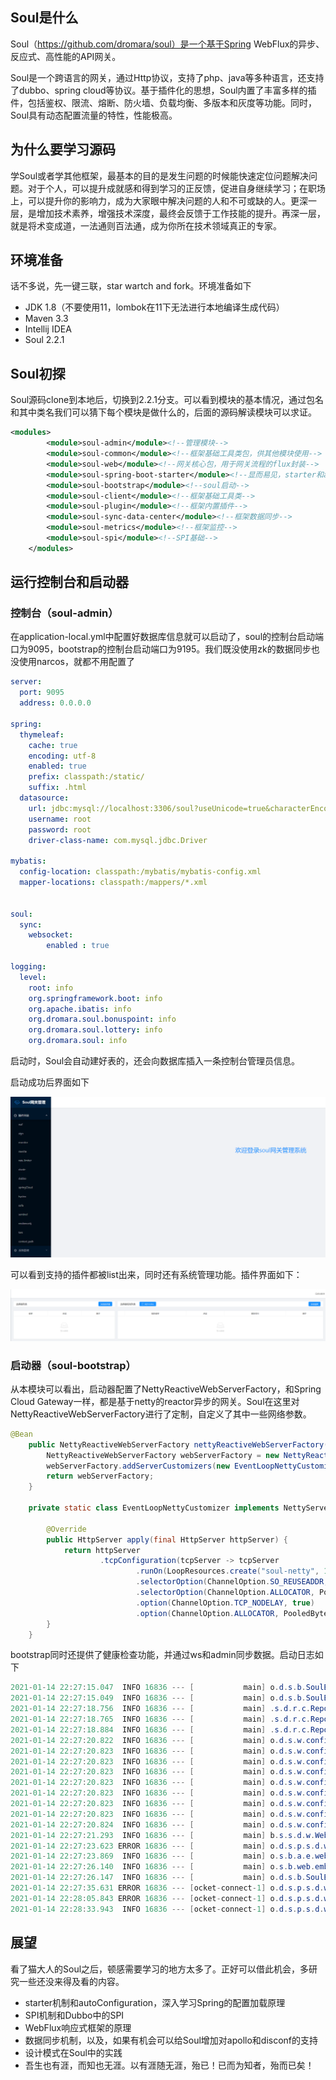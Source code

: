 ## Soul是什么

Soul（https://github.com/dromara/soul）是一个基于Spring WebFlux的异步、反应式、高性能的API网关。

Soul是一个跨语言的网关，通过Http协议，支持了php、java等多种语言，还支持了dubbo、spring cloud等协议。基于插件化的思想，Soul内置了丰富多样的插件，包括鉴权、限流、熔断、防火墙、负载均衡、多版本和灰度等功能。同时，Soul具有动态配置流量的特性，性能极高。

## 为什么要学习源码

学Soul或者学其他框架，最基本的目的是发生问题的时候能快速定位问题解决问题。对于个人，可以提升成就感和得到学习的正反馈，促进自身继续学习；在职场上，可以提升你的影响力，成为大家眼中解决问题的人和不可或缺的人。更深一层，是增加技术素养，增强技术深度，最终会反馈于工作技能的提升。再深一层，就是将术变成道，一法通则百法通，成为你所在技术领域真正的专家。

## 环境准备

话不多说，先一键三联，star wartch and fork。环境准备如下

- JDK 1.8（不要使用11，lombok在11下无法进行本地编译生成代码）
- Maven 3.3
- Intellij IDEA
- Soul 2.2.1

## Soul初探

Soul源码clone到本地后，切换到2.2.1分支。可以看到模块的基本情况，通过包名和其中类名我们可以猜下每个模块是做什么的，后面的源码解读模块可以求证。

```xml
<modules>
        <module>soul-admin</module><!--管理模块-->
        <module>soul-common</module><!--框架基础工具类包，供其他模块使用-->
        <module>soul-web</module><!--网关核心包，用于网关流程的flux封装-->
        <module>soul-spring-boot-starter</module><!--显而易见，starter和auto configuration-->
        <module>soul-bootstrap</module><!--soul启动-->
        <module>soul-client</module><!--框架基础工具类-->
        <module>soul-plugin</module><!--框架内置插件-->
        <module>soul-sync-data-center</module><!--框架数据同步-->
        <module>soul-metrics</module><!--框架监控-->
        <module>soul-spi</module><!--SPI基础-->
    </modules>
```

## 运行控制台和启动器

### 控制台（soul-admin）

在application-local.yml中配置好数据库信息就可以启动了，soul的控制台启动端口为9095，bootstrap的控制台启动端口为9195。我们既没使用zk的数据同步也没使用narcos，就都不用配置了

```yml
server:
  port: 9095
  address: 0.0.0.0

spring:
  thymeleaf:
    cache: true
    encoding: utf-8
    enabled: true
    prefix: classpath:/static/
    suffix: .html
  datasource:
    url: jdbc:mysql://localhost:3306/soul?useUnicode=true&characterEncoding=utf-8
    username: root
    password: root
    driver-class-name: com.mysql.jdbc.Driver

mybatis:
  config-location: classpath:/mybatis/mybatis-config.xml
  mapper-locations: classpath:/mappers/*.xml


soul:
  sync:
    websocket:
        enabled : true

logging:
  level:
    root: info
    org.springframework.boot: info
    org.apache.ibatis: info
    org.dromara.soul.bonuspoint: info
    org.dromara.soul.lottery: info
    org.dromara.soul: info
```

启动时，Soul会自动建好表的，还会向数据库插入一条控制台管理员信息。

启动成功后界面如下

![1-1](images\soul-1\1-1.png)


可以看到支持的插件都被list出来，同时还有系统管理功能。插件界面如下：

![1-2](images\soul-1\1-2.png)

### 启动器（soul-bootstrap）

从本模块可以看出，启动器配置了NettyReactiveWebServerFactory，和Spring Cloud Gateway一样，都是基于netty的reactor异步的网关。Soul在这里对NettyReactiveWebServerFactory进行了定制，自定义了其中一些网络参数。

```java
@Bean
    public NettyReactiveWebServerFactory nettyReactiveWebServerFactory() {
        NettyReactiveWebServerFactory webServerFactory = new NettyReactiveWebServerFactory();
        webServerFactory.addServerCustomizers(new EventLoopNettyCustomizer());
        return webServerFactory;
    }

    private static class EventLoopNettyCustomizer implements NettyServerCustomizer {

        @Override
        public HttpServer apply(final HttpServer httpServer) {
            return httpServer
                    .tcpConfiguration(tcpServer -> tcpServer
                            .runOn(LoopResources.create("soul-netty", 1, DEFAULT_IO_WORKER_COUNT, true), false)
                            .selectorOption(ChannelOption.SO_REUSEADDR, true)
                            .selectorOption(ChannelOption.ALLOCATOR, PooledByteBufAllocator.DEFAULT)
                            .option(ChannelOption.TCP_NODELAY, true)
                            .option(ChannelOption.ALLOCATOR, PooledByteBufAllocator.DEFAULT));
        }
    }
```

bootstrap同时还提供了健康检查功能，并通过ws和admin同步数据。启动日志如下

```java
2021-01-14 22:27:15.047  INFO 16836 --- [           main] o.d.s.b.SoulBootstrapApplication         : Starting SoulBootstrapApplication on DESKTOP-HERB92P with PID 16836 (D:\code\soul\soul-bootstrap\target\classes started by haoyc in D:\code\soul)
2021-01-14 22:27:15.049  INFO 16836 --- [           main] o.d.s.b.SoulBootstrapApplication         : The following profiles are active: local
2021-01-14 22:27:18.756  INFO 16836 --- [           main] .s.d.r.c.RepositoryConfigurationDelegate : Multiple Spring Data modules found, entering strict repository configuration mode!
2021-01-14 22:27:18.765  INFO 16836 --- [           main] .s.d.r.c.RepositoryConfigurationDelegate : Bootstrapping Spring Data Redis repositories in DEFAULT mode.
2021-01-14 22:27:18.884  INFO 16836 --- [           main] .s.d.r.c.RepositoryConfigurationDelegate : Finished Spring Data repository scanning in 48ms. Found 0 Redis repository interfaces.
2021-01-14 22:27:20.822  INFO 16836 --- [           main] o.d.s.w.configuration.SoulConfiguration  : loader plugin:[global] [org.dromara.soul.plugin.global.GlobalPlugin]
2021-01-14 22:27:20.823  INFO 16836 --- [           main] o.d.s.w.configuration.SoulConfiguration  : loader plugin:[waf] [org.dromara.soul.plugin.waf.WafPlugin]
2021-01-14 22:27:20.823  INFO 16836 --- [           main] o.d.s.w.configuration.SoulConfiguration  : loader plugin:[rate_limiter] [org.dromara.soul.plugin.ratelimiter.RateLimiterPlugin]
2021-01-14 22:27:20.823  INFO 16836 --- [           main] o.d.s.w.configuration.SoulConfiguration  : loader plugin:[hystrix] [org.dromara.soul.plugin.hystrix.HystrixPlugin]
2021-01-14 22:27:20.823  INFO 16836 --- [           main] o.d.s.w.configuration.SoulConfiguration  : loader plugin:[divide] [org.dromara.soul.plugin.divide.DividePlugin]
2021-01-14 22:27:20.823  INFO 16836 --- [           main] o.d.s.w.configuration.SoulConfiguration  : loader plugin:[webClient] [org.dromara.soul.plugin.httpclient.WebClientPlugin]
2021-01-14 22:27:20.823  INFO 16836 --- [           main] o.d.s.w.configuration.SoulConfiguration  : loader plugin:[divide] [org.dromara.soul.plugin.divide.websocket.WebSocketPlugin]
2021-01-14 22:27:20.823  INFO 16836 --- [           main] o.d.s.w.configuration.SoulConfiguration  : loader plugin:[monitor] [org.dromara.soul.plugin.monitor.MonitorPlugin]
2021-01-14 22:27:20.824  INFO 16836 --- [           main] o.d.s.w.configuration.SoulConfiguration  : loader plugin:[response] [org.dromara.soul.plugin.httpclient.response.WebClientResponsePlugin]
2021-01-14 22:27:21.293  INFO 16836 --- [           main] b.s.s.d.w.WebsocketSyncDataConfiguration : you use websocket sync soul data.......
2021-01-14 22:27:23.623 ERROR 16836 --- [           main] o.d.s.p.s.d.w.WebsocketSyncDataService   : websocket connection is error.....
2021-01-14 22:27:23.869  INFO 16836 --- [           main] o.s.b.a.e.web.EndpointLinksResolver      : Exposing 2 endpoint(s) beneath base path '/actuator'
2021-01-14 22:27:26.140  INFO 16836 --- [           main] o.s.b.web.embedded.netty.NettyWebServer  : Netty started on port(s): 9195
2021-01-14 22:27:26.147  INFO 16836 --- [           main] o.d.s.b.SoulBootstrapApplication         : Started SoulBootstrapApplication in 12.906 seconds (JVM running for 17.61)
2021-01-14 22:27:35.631 ERROR 16836 --- [ocket-connect-1] o.d.s.p.s.d.w.WebsocketSyncDataService   : websocket reconnection is error.....
2021-01-14 22:28:05.843 ERROR 16836 --- [ocket-connect-1] o.d.s.p.s.d.w.WebsocketSyncDataService   : websocket reconnection is error.....
2021-01-14 22:28:33.943  INFO 16836 --- [ocket-connect-1] o.d.s.p.s.d.w.WebsocketSyncDataService   : websocket reconnect is successful.....
```

## 展望

看了猫大人的Soul之后，顿感需要学习的地方太多了。正好可以借此机会，多研究一些还没来得及看的内容。

- starter机制和autoConfiguration，深入学习Spring的配置加载原理
- SPI机制和Dubbo中的SPI
- WebFlux响应式框架的原理
- 数据同步机制，以及，如果有机会可以给Soul增加对apollo和disconf的支持
- 设计模式在Soul中的实践
- 吾生也有涯，而知也无涯。以有涯随无涯，殆已！已而为知者，殆而已矣！